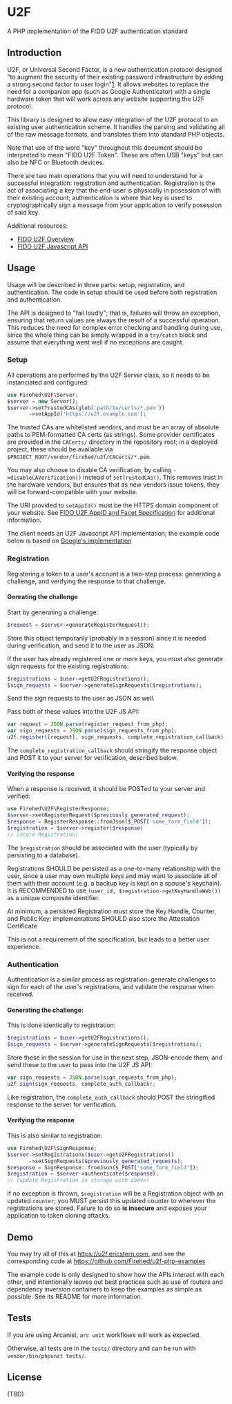 # U2F

A PHP implementation of the FIDO U2F authentication standard

## Introduction

U2F, or Universal Second Factor, is a new authentication protocol designed "to augment the security of their existing password infrastructure by adding a strong second factor to user login"[1](https://fidoalliance.org/specs/fido-u2f-v1.0-nfc-bt-amendment-20150514/fido-u2f-overview.html#background). It allows websites to replace the need for a companion app (such as Google Authenticator) with a single hardware token that will work across any website supporting the U2F protocol.

This library is designed to allow easy integration of the U2F protocol to an existing user authentication scheme.
It handles the parsing and validating all of the raw message formats, and translates them into standard PHP objects.

Note that use of the word "key" throughout this document should be interpreted to mean "FIDO U2F Token".
These are often USB "keys" but can also be NFC or Bluetooth devices.

There are two main operations that you will need to understand for a successful integration: registration and authentication.
Registration is the act of associating a key that the end-user is physically in posession of with their existing account; authentication is where that key is used to cryptographically sign a message from your application to verify posession of said key.

Additional resources:

* [FIDO U2F Overview](https://fidoalliance.org/specs/fido-u2f-v1.0-nfc-bt-amendment-20150514/fido-u2f-overview.html)
* [FIDO U2F Javascript API](https://fidoalliance.org/specs/fido-u2f-v1.0-nfc-bt-amendment-20150514/fido-u2f-javascript-api.html)

## Usage

Usage will be described in three parts: setup, registration, and authentication.
The code in setup should be used before both registration and authentication.

The API is designed to "fail loudly"; that is, failures will throw an exception, ensuring that return values are always the result of a successful operation.
This reduces the need for complex error checking and handling during use, since the whole thing can be simply wrapped in a `try/catch` block and assume that everything went well if no exceptions are caught.

### Setup

All operations are performed by the U2F Server class, so it needs to be instanciated and configured:

```php
use Firehed\U2F\Server;
$server = new Server();
$server->setTrustedCAs(glob('path/to/certs/*.pem'))
       ->setAppId('https://u2f.example.com');
```

The trusted CAs are whitelisted vendors, and must be an array of absolute paths to PEM-formatted CA certs (as strings).
Some provider certificates are provided in the `CACerts/` directory in the repository root; in a deployed project, these should be available via `$PROJECT_ROOT/vendor/firehed/u2f/CACerts/*.pem`.

You may also choose to disable CA verification, by calling `->disableCAVerification()` instead of `setTrustedCAs()`.
This removes trust in the hardware vendors, but ensures that as new vendors issue tokens, they will be forward-compatible with your website.

The URI provided to `setAppId()` must be the HTTPS domain component of your website. See [FIDO U2F AppID and Facet Specification](https://fidoalliance.org/specs/fido-u2f-v1.0-nfc-bt-amendment-20150514/fido-appid-and-facets.html#appid-example-1) for additional information.

The client needs an U2F Javascript API implementation; the example code below is based on [Google's implementation](https://github.com/google/u2f-ref-code/blob/master/u2f-gae-demo/war/js/u2f-api.js)

### Registration

Registering a token to a user's account is a two-step process: generating a challenge, and verifying the response to that challenge.

#### Genrating the challenge

Start by generating a challenge:

```php
$request = $server->generateRegisterRequest();
```

Store this object temporarily (probably in a session) since it is needed during verification, and send it to the user as JSON.

If the user has already registered one or more keys, you must also generate sign requests for the existing registrations:

```php
$registrations = $user->getU2FRegistrations();
$sign_requests = $server->generateSignRequests($registrations);
```

Send the sign requests to the user as JSON as well.

Pass both of these values into the U2F JS API:

```js
var request = JSON.parse(register_request_from_php);
var sign_requests = JSON.parse(sign_requests_from_php);
u2f.register([request], sign_requests, complete_registration_callback);
```

The `complete_registration_callback` should stringify the response object and POST it to your server for verification, described below.

#### Verifying the response

When a response is received, it should be POSTed to your server and verified:

```php
use Firehed\U2F\RegisterResponse;
$server->setRegisterRequest($previously_generated_request);
$response = RegisterResponse::fromJson($_POST['some_form_field']);
$registration = $server->register($response)
// (store Registration)
```

The `$registration` should be associated with the user (typically by persisting to a database).

Registrations SHOULD be persisted as a one-to-many relationship with the user, since a user may own multiple keys and may want to associate all of them with their account (e.g. a backup key is kept on a spouse's keychain). It is RECOMMENDED to use `(user_id, $registration->getKeyHandleWeb())` as a unique composite identifier.

At minimum, a persisted Registration must store the Key Handle, Counter, and Public Key; implementations SHOULD also store the Attestation Certificate

This is not a requirement of the specification, but leads to a better user experience.

### Authentication

Authentication is a similar process as registration: generate challenges to sign for each of the user's registrations, and validate the response when received.

#### Generating the challenge:

This is done identically to registration:

```php
$registrations = $user->getU2FRegistrations();
$sign_requests = $server->generateSignRequests($registrations);
```

Store these in the session for use in the next step, JSON-encode them, and send these to the user to pass into the U2F JS API:

```js
var sign_requests = JSON.parse(sign_requests_from_php);
u2f.sign(sign_requests, complete_auth_callback);
```

Like registration, the `complete_auth_callback` should POST the stringified response to the server for verification.

#### Verifying the response

This is also similar to registration:

```php
use Firehed\U2F\SignResponse;
$server->setRegistrations($user->getU2FRegistrations()
       ->setSignRequests($previously_generated_requests);
$response = SignResponse::fromJson($_POST['some_form_field']);
$registration = $server->authenticate($response);
// (update Registration in storage with above)
```

If no exception is thrown, `$registration` will be a Registration object with an updated `counter`; you MUST persist this updated counter to wherever the registrations are stored.
Failure to do so **is insecure** and exposes your application to token cloning attacks.

## Demo

You may try all of this at https://u2f.ericstern.com, and see the corresponding code at https://github.com/Firehed/u2f-php-examples

The example code is only designed to show how the APIs interact with each other, and intentionally leaves out best practices such as use of routers and dependency inversion containers to keep the examples as simple as possible.
See its README for more information.

## Tests

If you are using Arcanist, `arc unit` workflows will work as expected.

Otherwise, all tests are in the `tests/` directory and can be run with `vendor/bin/phpunit tests/`.

## License
 (TBD)
